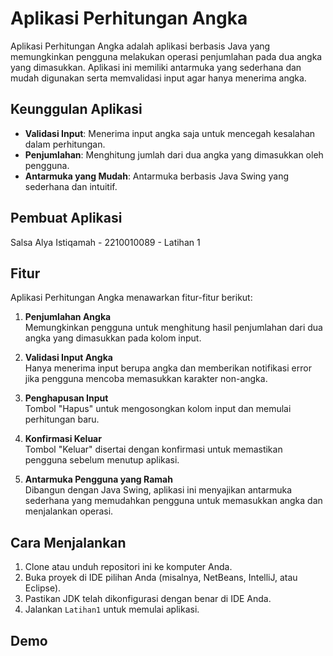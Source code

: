 # Aplikasi Perhitungan Angka

Aplikasi Perhitungan Angka adalah aplikasi berbasis Java yang memungkinkan pengguna melakukan operasi penjumlahan pada dua angka yang dimasukkan. Aplikasi ini memiliki antarmuka yang sederhana dan mudah digunakan serta memvalidasi input agar hanya menerima angka.

## Keunggulan Aplikasi

- **Validasi Input**: Menerima input angka saja untuk mencegah kesalahan dalam perhitungan.
- **Penjumlahan**: Menghitung jumlah dari dua angka yang dimasukkan oleh pengguna.
- **Antarmuka yang Mudah**: Antarmuka berbasis Java Swing yang sederhana dan intuitif.

## Pembuat Aplikasi

Salsa Alya Istiqamah - 2210010089 - Latihan 1

## Fitur

Aplikasi Perhitungan Angka menawarkan fitur-fitur berikut:

1. **Penjumlahan Angka**  
   Memungkinkan pengguna untuk menghitung hasil penjumlahan dari dua angka yang dimasukkan pada kolom input.

2. **Validasi Input Angka**  
   Hanya menerima input berupa angka dan memberikan notifikasi error jika pengguna mencoba memasukkan karakter non-angka.

3. **Penghapusan Input**  
   Tombol "Hapus" untuk mengosongkan kolom input dan memulai perhitungan baru.

4. **Konfirmasi Keluar**  
   Tombol "Keluar" disertai dengan konfirmasi untuk memastikan pengguna sebelum menutup aplikasi.

5. **Antarmuka Pengguna yang Ramah**  
   Dibangun dengan Java Swing, aplikasi ini menyajikan antarmuka sederhana yang memudahkan pengguna untuk memasukkan angka dan menjalankan operasi.

## Cara Menjalankan

1. Clone atau unduh repositori ini ke komputer Anda.
2. Buka proyek di IDE pilihan Anda (misalnya, NetBeans, IntelliJ, atau Eclipse).
3. Pastikan JDK telah dikonfigurasi dengan benar di IDE Anda.
4. Jalankan `Latihan1` untuk memulai aplikasi.

## Demo


